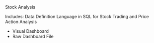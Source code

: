 Stock Analysis 

Includes:
Data Definition Language in SQL for Stock Trading and Price Action Analysis
- Visual Dashboard
- Raw Dashboard File
